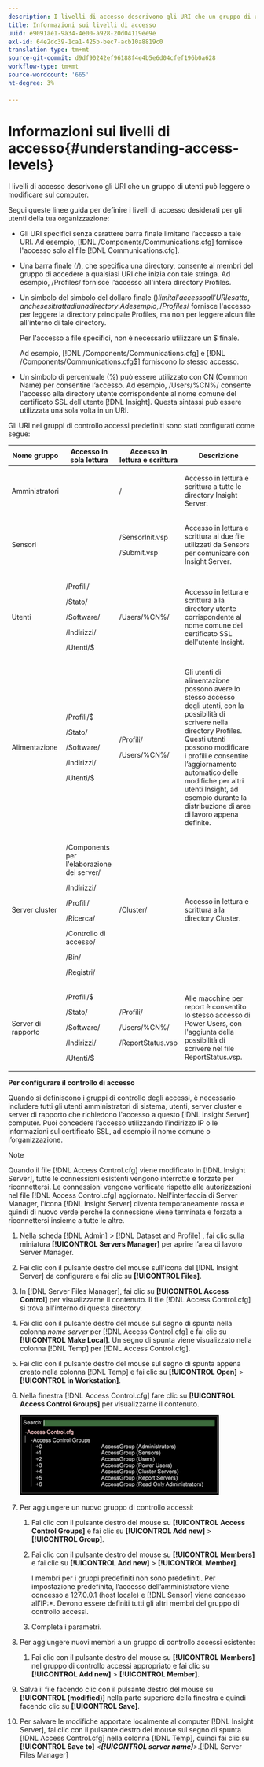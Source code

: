 ```yaml
---
description: I livelli di accesso descrivono gli URI che un gruppo di utenti può leggere o modificare sul computer.
title: Informazioni sui livelli di accesso
uuid: e9091ae1-9a34-4e00-a928-20d04119ee9e
exl-id: 64e2dc39-1ca1-425b-bec7-acb10a8819c0
translation-type: tm+mt
source-git-commit: d9df90242ef96188f4e4b5e6d04cfef196b0a628
workflow-type: tm+mt
source-wordcount: '665'
ht-degree: 3%

---
```


# Informazioni sui livelli di accesso{#understanding-access-levels}

I livelli di accesso descrivono gli URI che un gruppo di utenti può leggere o modificare sul computer.

Segui queste linee guida per definire i livelli di accesso desiderati per gli utenti della tua organizzazione:

* Gli URI specifici senza carattere barra finale limitano l’accesso a tale URI. Ad esempio, [!DNL /Components/Communications.cfg] fornisce l&#39;accesso solo al file [!DNL Communications.cfg].

* Una barra finale (/), che specifica una directory, consente ai membri del gruppo di accedere a qualsiasi URI che inizia con tale stringa. Ad esempio, /Profiles/ fornisce l&#39;accesso all&#39;intera directory Profiles.
* Un simbolo del simbolo del dollaro finale ($) limita l’accesso all’URI esatto, anche se si tratta di una directory. Ad esempio, /Profiles/$ fornisce l&#39;accesso per leggere la directory principale Profiles, ma non per leggere alcun file all&#39;interno di tale directory.

   Per l&#39;accesso a file specifici, non è necessario utilizzare un $ finale.

   Ad esempio, [!DNL /Components/Communications.cfg] e [!DNL /Components/Communications.cfg$] forniscono lo stesso accesso.

* Un simbolo di percentuale (%) può essere utilizzato con CN (Common Name) per consentire l’accesso. Ad esempio, /Users/%CN%/ consente l&#39;accesso alla directory utente corrispondente al nome comune del certificato SSL dell&#39;utente [!DNL Insight]. Questa sintassi può essere utilizzata una sola volta in un URI.

Gli URI nei gruppi di controllo accessi predefiniti sono stati configurati come segue:

<table id="table_8E6FDD741BF24E2DAD96A2919FAE6C7F"> 
 <thead> 
  <tr> 
   <th colname="col1" class="entry"> Nome gruppo </th> 
   <th colname="col2" class="entry"> Accesso in sola lettura </th> 
   <th colname="col3" class="entry"> Accesso in lettura e scrittura </th> 
   <th colname="col4" class="entry"> Descrizione </th> 
  </tr> 
 </thead>
 <tbody> 
  <tr> 
   <td colname="col1"> <p>Amministratori </p> </td> 
   <td colname="col2"> </td> 
   <td colname="col3"> <p>/ </p> </td> 
   <td colname="col4"> <p>Accesso in lettura e scrittura a tutte le directory <span class="keyword"> Insight Server</span>. </p> </td> 
  </tr> 
  <tr> 
   <td colname="col1"> <p>Sensori </p> </td> 
   <td colname="col2"> </td> 
   <td colname="col3"> <p>/SensorInit.vsp </p> <p>/Submit.vsp </p> </td> 
   <td colname="col4"> <p>Accesso in lettura e scrittura ai due file utilizzati da <span class="wintitle"> Sensors</span> per comunicare con <span class="keyword"> Insight Server</span>. </p> </td> 
  </tr> 
  <tr> 
   <td colname="col1"> <p>Utenti </p> </td> 
   <td colname="col2"> <p>/Profili/ </p> <p>/Stato/ </p> <p>/Software/ </p> <p>/Indirizzi/ </p> <p>/Utenti/$ </p> </td> 
   <td colname="col3"> /Users/%CN%/ </td> 
   <td colname="col4"> <p>Accesso in lettura e scrittura alla directory utente corrispondente al nome comune del certificato SSL dell'utente <span class="keyword"> Insight</span>. </p> </td> 
  </tr> 
  <tr> 
   <td colname="col1"> <p>Alimentazione </p> </td> 
   <td colname="col2"> <p>/Profili/$ </p> <p>/Stato/ </p> <p>/Software/ </p> <p>/Indirizzi/ </p> <p>/Utenti/$ </p> </td> 
   <td colname="col3"> <p>/Profili/ </p> <p>/Users/%CN%/ </p> </td> 
   <td colname="col4"> <p>Gli utenti di alimentazione possono avere lo stesso accesso degli utenti, con la possibilità di scrivere nella directory Profiles. Questi utenti possono modificare i profili e consentire l’aggiornamento automatico delle modifiche per altri utenti <span class="keyword"> Insight</span>, ad esempio durante la distribuzione di aree di lavoro appena definite. </p> </td> 
  </tr> 
  <tr> 
   <td colname="col1"> <p>Server cluster </p> </td> 
   <td colname="col2"> <p>/Components per l'elaborazione dei server/ </p> <p>/Indirizzi/ </p> <p>/Profili/ </p> <p>/Ricerca/ </p> <p>/Controllo di accesso/ </p> <p>/Bin/ </p> <p>/Registri/ </p> </td> 
   <td colname="col3"> <p>/Cluster/ </p> </td> 
   <td colname="col4"> <p>Accesso in lettura e scrittura alla directory Cluster. </p> </td> 
  </tr> 
  <tr> 
   <td colname="col1"> <p>Server di rapporto </p> </td> 
   <td colname="col2"> <p>/Profili/$ </p> <p>/Stato/ </p> <p>/Software/ </p> <p>/Indirizzi/ </p> <p>/Utenti/$ </p> </td> 
   <td colname="col3"> <p>/Profili/ </p> <p>/Users/%CN%/ </p> <p>/ReportStatus.vsp </p> </td> 
   <td colname="col4"> <p>Alle macchine per report è consentito lo stesso accesso di Power Users, con l'aggiunta della possibilità di scrivere nel file <span class="filepath"> ReportStatus.vsp</span>. </p> </td> 
  </tr> 
 </tbody> 
</table>

**Per configurare il controllo di accesso**

Quando si definiscono i gruppi di controllo degli accessi, è necessario includere tutti gli utenti amministratori di sistema, utenti, server cluster e server di rapporto che richiedono l&#39;accesso a questo [!DNL Insight Server] computer. Puoi concedere l’accesso utilizzando l’indirizzo IP o le informazioni sul certificato SSL, ad esempio il nome comune o l’organizzazione.

>[!NOTE]
>
>Quando il file [!DNL Access Control.cfg] viene modificato in [!DNL Insight Server], tutte le connessioni esistenti vengono interrotte e forzate per riconnettersi. Le connessioni vengono verificate rispetto alle autorizzazioni nel file [!DNL Access Control.cfg] aggiornato. Nell&#39;interfaccia di Server Manager, l&#39;icona [!DNL Insight Server] diventa temporaneamente rossa e quindi di nuovo verde perché la connessione viene terminata e forzata a riconnettersi insieme a tutte le altre.

1. Nella scheda [!DNL Admin] > [!DNL Dataset and Profile] , fai clic sulla miniatura **[!UICONTROL Servers Manager]** per aprire l’area di lavoro Server Manager.

1. Fai clic con il pulsante destro del mouse sull&#39;icona del [!DNL Insight Server] da configurare e fai clic su **[!UICONTROL Files]**.

1. In [!DNL Server Files Manager], fai clic su **[!UICONTROL Access Control]** per visualizzarne il contenuto. Il file [!DNL Access Control.cfg] si trova all&#39;interno di questa directory.

1. Fai clic con il pulsante destro del mouse sul segno di spunta nella colonna *nome server* per [!DNL Access Control.cfg] e fai clic su **[!UICONTROL Make Local]**. Un segno di spunta viene visualizzato nella colonna [!DNL Temp] per [!DNL Access Control.cfg].

1. Fai clic con il pulsante destro del mouse sul segno di spunta appena creato nella colonna [!DNL Temp] e fai clic su **[!UICONTROL Open]** > **[!UICONTROL in Workstation]**.

1. Nella finestra [!DNL Access Control.cfg] fare clic su **[!UICONTROL Access Control Groups]** per visualizzarne il contenuto.

   ![](assets/access_ctrl_cfg.png)

1. Per aggiungere un nuovo gruppo di controllo accessi:

   1. Fai clic con il pulsante destro del mouse su **[!UICONTROL Access Control Groups]** e fai clic su **[!UICONTROL Add new]** > **[!UICONTROL Group]**.

   1. Fai clic con il pulsante destro del mouse su **[!UICONTROL Members]** e fai clic su **[!UICONTROL Add new]** > **[!UICONTROL Member]**.

      I membri per i gruppi predefiniti non sono predefiniti. Per impostazione predefinita, l’accesso dell’amministratore viene concesso a 127.0.0.1 (host locale) e [!DNL Sensor] viene concesso all’IP:*. Devono essere definiti tutti gli altri membri del gruppo di controllo accessi.

   1. Completa i parametri.

1. Per aggiungere nuovi membri a un gruppo di controllo accessi esistente:

   1. Fai clic con il pulsante destro del mouse su **[!UICONTROL Members]** nel gruppo di controllo accessi appropriato e fai clic su **[!UICONTROL Add new]** > **[!UICONTROL Member]**.

1. Salva il file facendo clic con il pulsante destro del mouse su **[!UICONTROL (modified)]** nella parte superiore della finestra e quindi facendo clic su **[!UICONTROL Save]**.

1. Per salvare le modifiche apportate localmente al computer [!DNL Insight Server], fai clic con il pulsante destro del mouse sul segno di spunta [!DNL Access Control.cfg] nella colonna [!DNL Temp], quindi fai clic su **[!UICONTROL Save to]** *&lt;**[!UICONTROL server name]**>*.[!DNL Server Files Manager]
